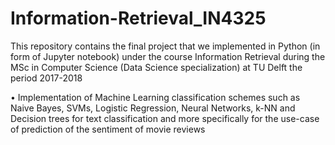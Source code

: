 # Information-Retrieval_IN4325
This repository contains the final project that we implemented in Python (in form of Jupyter notebook) under the course Information Retrieval during the MSc in Computer Science (Data Science specialization) at TU Delft the period 2017-2018

• Implementation of Machine Learning classification schemes such as Naive Bayes, SVMs, Logistic Regression, Neural Networks, k-NN and Decision trees for text classification and more specifically for the use-case of prediction of the sentiment of movie reviews

